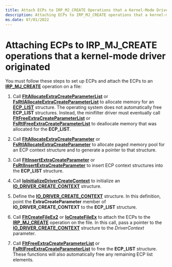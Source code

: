 ```yaml
---
title: Attach ECPs to IRP_MJ_CREATE Operations that a Kernel-Mode Driver Originated
description: Attaching ECPs to IRP_MJ_CREATE operations that a kernel-mode driver originated
ms.date: 07/01/2022
---
```


# Attaching ECPs to IRP_MJ_CREATE operations that a kernel-mode driver originated

You must follow these steps to set up ECPs and attach the ECPs to an [**IRP_MJ_CREATE**](./irp-mj-create.md) operation on a file:

1. Call [**FltAllocateExtraCreateParameterList**](/windows-hardware/drivers/ddi/fltkernel/nf-fltkernel-fltallocateextracreateparameterlist) or [**FsRtlAllocateExtraCreateParameterList**](/windows-hardware/drivers/ddi/ntifs/nf-ntifs-fsrtlallocateextracreateparameterlist) to allocate memory for an [**ECP_LIST**](introduction-to-extra-create-parameters.md) structure. The operating system does not automatically free **ECP_LIST** structures. Instead, the minifilter driver must eventually call [**FltFreeExtraCreateParameterList**](/windows-hardware/drivers/ddi/fltkernel/nf-fltkernel-fltfreeextracreateparameterlist) or [**FsRtlFreeExtraCreateParameterList**](/windows-hardware/drivers/ddi/ntifs/nf-ntifs-fsrtlfreeextracreateparameterlist) to deallocate memory that was allocated for the **ECP_LIST**.

2. Call [**FltAllocateExtraCreateParameter**](/windows-hardware/drivers/ddi/fltkernel/nf-fltkernel-fltallocateextracreateparameter) or [**FsRtlAllocateExtraCreateParameter**](/windows-hardware/drivers/ddi/ntifs/nf-ntifs-fsrtlallocateextracreateparameter) to allocate paged memory pool for an ECP context structure and to generate a pointer to that structure.

3. Call [**FltInsertExtraCreateParameter**](/windows-hardware/drivers/ddi/fltkernel/nf-fltkernel-fltinsertextracreateparameter) or [**FsRtlInsertExtraCreateParameter**](/windows-hardware/drivers/ddi/ntifs/nf-ntifs-fsrtlinsertextracreateparameter) to insert ECP context structures into the **ECP_LIST** structure.

4. Call [**IoInitializeDriverCreateContext**](/windows-hardware/drivers/ddi/ntddk/nf-ntddk-ioinitializedrivercreatecontext) to initialize an [**IO_DRIVER_CREATE_CONTEXT**](/windows-hardware/drivers/ddi/ntddk/ns-ntddk-_io_driver_create_context) structure.

5. Define the [**IO_DRIVER_CREATE_CONTEXT**](/windows-hardware/drivers/ddi/ntddk/ns-ntddk-_io_driver_create_context) structure. In this definition, point the **ExtraCreateParameter** member of **IO_DRIVER_CREATE_CONTEXT** to the **ECP_LIST** structure.

6. Call [**FltCreateFileEx2**](/windows-hardware/drivers/ddi/fltkernel/nf-fltkernel-fltcreatefileex2) or [**IoCreateFileEx**](/windows-hardware/drivers/ddi/ntddk/nf-ntddk-iocreatefileex) to attach the ECPs to the [**IRP_MJ_CREATE**](./irp-mj-create.md) operation on the file. In this call, pass a pointer to the [**IO_DRIVER_CREATE_CONTEXT**](/windows-hardware/drivers/ddi/ntddk/ns-ntddk-_io_driver_create_context) structure to the *DriverContext* parameter.

7. Call [**FltFreeExtraCreateParameterList**](/windows-hardware/drivers/ddi/fltkernel/nf-fltkernel-fltfreeextracreateparameterlist) or [**FsRtlFreeExtraCreateParameterList**](/windows-hardware/drivers/ddi/ntifs/nf-ntifs-fsrtlfreeextracreateparameterlist) to free the **ECP_LIST** structure. These functions will also automatically free any remaining ECP list elements.
